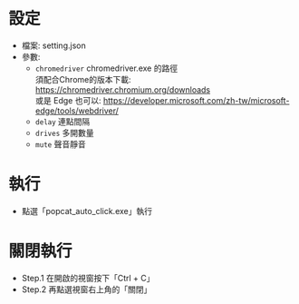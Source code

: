 # 設定
- 檔案: setting.json
- 參數: 
  - `chromedriver` chromedriver.exe 的路徑  
    須配合Chrome的版本下載: <https://chromedriver.chromium.org/downloads>  
    或是 Edge 也可以: <https://developer.microsoft.com/zh-tw/microsoft-edge/tools/webdriver/>
  - `delay` 連點間隔
  - `drives` 多開數量
  - `mute` 聲音靜音
	  
# 執行
- 點選「popcat_auto_click.exe」執行

# 關閉執行
- Step.1 在開啟的視窗按下「Ctrl + C」
- Step.2 再點選視窗右上角的「關閉」
